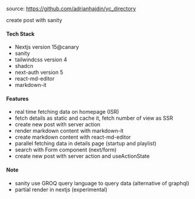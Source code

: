 source: https://github.com/adrianhajdin/yc_directory

create post with sanity

#### Tech Stack

- Nextjs version 15@canary
- sanity
- tailwindcss version 4
- shadcn
- next-auth version 5
- react-md-editor
- markdown-it

#### Features

- real time fetching data on homepage (ISR)
- fetch details as static and cache it, fetch number of view as SSR
- create new post with server action
- render markdown content with markdown-it
- create markdown content with react-md-editor
- parallel fetching data in details page (startup and playlist)
- search with Form component (next/form)
- create new post with server action and useActionState

#### Note

- sanity use GROQ query language to query data (alternative of graphql)
- partial render in nextjs (experimental)
